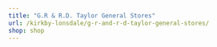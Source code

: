 ```yaml
---
title: "G.R & R.D. Taylor General Stores"
url: /kirkby-lonsdale/g-r-and-r-d-taylor-general-stores/
shop: shop
---
```

